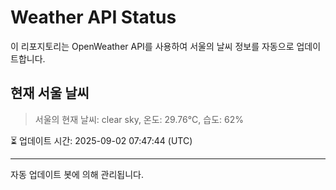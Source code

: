 
# Weather API Status

이 리포지토리는 OpenWeather API를 사용하여 서울의 날씨 정보를 자동으로 업데이트합니다.

## 현재 서울 날씨
> 서울의 현재 날씨: clear sky, 온도: 29.76°C, 습도: 62%

⏳ 업데이트 시간: 2025-09-02 07:47:44 (UTC)

---
자동 업데이트 봇에 의해 관리됩니다.
